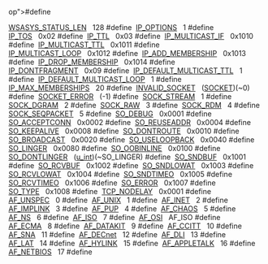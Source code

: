 op">#define </td>
<td class="memItemRight" data-valign="bottom"><a href="macwinsock_8h.md#92355499662d70dd5d4e95e42ff30aaf" class="el">WSASYS_STATUS_LEN</a>   128</td>
</tr>
<tr>
<td class="memItemLeft" style="text-align: right;" data-nowrap="" data-valign="top">#define </td>
<td class="memItemRight" data-valign="bottom"><a href="macwinsock_8h.md#b072a0a4319fe223c8005f1f7e50d348" class="el">IP_OPTIONS</a>   1</td>
</tr>
<tr>
<td class="memItemLeft" style="text-align: right;" data-nowrap="" data-valign="top">#define </td>
<td class="memItemRight" data-valign="bottom"><a href="macwinsock_8h.md#fc52b49ef25b1cd149a7a5a634e7ba14" class="el">IP_TOS</a>   0x02</td>
</tr>
<tr>
<td class="memItemLeft" style="text-align: right;" data-nowrap="" data-valign="top">#define </td>
<td class="memItemRight" data-valign="bottom"><a href="macwinsock_8h.md#143a9045afa852728f90951a2642063f" class="el">IP_TTL</a>   0x03</td>
</tr>
<tr>
<td class="memItemLeft" style="text-align: right;" data-nowrap="" data-valign="top">#define </td>
<td class="memItemRight" data-valign="bottom"><a href="macwinsock_8h.md#eaf7b5ec8840263e1a81eab851b15f16" class="el">IP_MULTICAST_IF</a>   0x1010</td>
</tr>
<tr>
<td class="memItemLeft" style="text-align: right;" data-nowrap="" data-valign="top">#define </td>
<td class="memItemRight" data-valign="bottom"><a href="macwinsock_8h.md#78429cc85f4c99894ab8a8d70af60aee" class="el">IP_MULTICAST_TTL</a>   0x1011</td>
</tr>
<tr>
<td class="memItemLeft" style="text-align: right;" data-nowrap="" data-valign="top">#define </td>
<td class="memItemRight" data-valign="bottom"><a href="macwinsock_8h.md#1eb089bdd7e770d76aef8f159942b80e" class="el">IP_MULTICAST_LOOP</a>   0x1012</td>
</tr>
<tr>
<td class="memItemLeft" style="text-align: right;" data-nowrap="" data-valign="top">#define </td>
<td class="memItemRight" data-valign="bottom"><a href="macwinsock_8h.md#cfc8fd05e629869c2d2aec124859aea6" class="el">IP_ADD_MEMBERSHIP</a>   0x1013</td>
</tr>
<tr>
<td class="memItemLeft" style="text-align: right;" data-nowrap="" data-valign="top">#define </td>
<td class="memItemRight" data-valign="bottom"><a href="macwinsock_8h.md#2016dc02939a0e787c11d8d3ebc18d6c" class="el">IP_DROP_MEMBERSHIP</a>   0x1014</td>
</tr>
<tr>
<td class="memItemLeft" style="text-align: right;" data-nowrap="" data-valign="top">#define </td>
<td class="memItemRight" data-valign="bottom"><a href="macwinsock_8h.md#cfa54f5638b112b8a104ba386002c907" class="el">IP_DONTFRAGMENT</a>   0x09</td>
</tr>
<tr>
<td class="memItemLeft" style="text-align: right;" data-nowrap="" data-valign="top">#define </td>
<td class="memItemRight" data-valign="bottom"><a href="macwinsock_8h.md#76d359ccffb4a65dcdb4a7d006e1fc0e" class="el">IP_DEFAULT_MULTICAST_TTL</a>   1</td>
</tr>
<tr>
<td class="memItemLeft" style="text-align: right;" data-nowrap="" data-valign="top">#define </td>
<td class="memItemRight" data-valign="bottom"><a href="macwinsock_8h.md#7712dcd600bda8d5e141d0b176794150" class="el">IP_DEFAULT_MULTICAST_LOOP</a>   1</td>
</tr>
<tr>
<td class="memItemLeft" style="text-align: right;" data-nowrap="" data-valign="top">#define </td>
<td class="memItemRight" data-valign="bottom"><a href="macwinsock_8h.md#efd4ff10c2523bcff250f2039ade7371" class="el">IP_MAX_MEMBERSHIPS</a>   20</td>
</tr>
<tr>
<td class="memItemLeft" style="text-align: right;" data-nowrap="" data-valign="top">#define </td>
<td class="memItemRight" data-valign="bottom"><a href="macwinsock_8h.md#a93655e64f2bfaa0ad381d4527baf3be" class="el">INVALID_SOCKET</a>   (<a href="macwinsock_8h.md#75fbea08c09e684e6b3f3961761354fa" class="el">SOCKET</a>)(~0)</td>
</tr>
<tr>
<td class="memItemLeft" style="text-align: right;" data-nowrap="" data-valign="top">#define </td>
<td class="memItemRight" data-valign="bottom"><a href="macwinsock_8h.md#ac87548d79aa92c60dcfac06ae83e5ad" class="el">SOCKET_ERROR</a>   (-1)</td>
</tr>
<tr>
<td class="memItemLeft" style="text-align: right;" data-nowrap="" data-valign="top">#define </td>
<td class="memItemRight" data-valign="bottom"><a href="macwinsock_8h.md#2502fb7ce034964df9ac67988f536e45" class="el">SOCK_STREAM</a>   1</td>
</tr>
<tr>
<td class="memItemLeft" style="text-align: right;" data-nowrap="" data-valign="top">#define </td>
<td class="memItemRight" data-valign="bottom"><a href="macwinsock_8h.md#3e2de90af9d0ab0cda7989dd2c939878" class="el">SOCK_DGRAM</a>   2</td>
</tr>
<tr>
<td class="memItemLeft" style="text-align: right;" data-nowrap="" data-valign="top">#define </td>
<td class="memItemRight" data-valign="bottom"><a href="macwinsock_8h.md#bdf7dbcad83450d99bf2b42ae3d1a84d" class="el">SOCK_RAW</a>   3</td>
</tr>
<tr>
<td class="memItemLeft" style="text-align: right;" data-nowrap="" data-valign="top">#define </td>
<td class="memItemRight" data-valign="bottom"><a href="macwinsock_8h.md#2baebc3ddf5bd875fc15333265cbb1c2" class="el">SOCK_RDM</a>   4</td>
</tr>
<tr>
<td class="memItemLeft" style="text-align: right;" data-nowrap="" data-valign="top">#define </td>
<td class="memItemRight" data-valign="bottom"><a href="macwinsock_8h.md#e5fd4eef2e646dacfbecc67905bae5ad" class="el">SOCK_SEQPACKET</a>   5</td>
</tr>
<tr>
<td class="memItemLeft" style="text-align: right;" data-nowrap="" data-valign="top">#define </td>
<td class="memItemRight" data-valign="bottom"><a href="macwinsock_8h.md#e1b61d84f487aa00c530bd85ae746e30" class="el">SO_DEBUG</a>   0x0001</td>
</tr>
<tr>
<td class="memItemLeft" style="text-align: right;" data-nowrap="" data-valign="top">#define </td>
<td class="memItemRight" data-valign="bottom"><a href="macwinsock_8h.md#95c3f11906b37900e13f682a6ae01630" class="el">SO_ACCEPTCONN</a>   0x0002</td>
</tr>
<tr>
<td class="memItemLeft" style="text-align: right;" data-nowrap="" data-valign="top">#define </td>
<td class="memItemRight" data-valign="bottom"><a href="macwinsock_8h.md#af81779053d02b0cbb197bdcc303e3d1" class="el">SO_REUSEADDR</a>   0x0004</td>
</tr>
<tr>
<td class="memItemLeft" style="text-align: right;" data-nowrap="" data-valign="top">#define </td>
<td class="memItemRight" data-valign="bottom"><a href="macwinsock_8h.md#f4f565ca799521ba89a021953c75a29e" class="el">SO_KEEPALIVE</a>   0x0008</td>
</tr>
<tr>
<td class="memItemLeft" style="text-align: right;" data-nowrap="" data-valign="top">#define </td>
<td class="memItemRight" data-valign="bottom"><a href="macwinsock_8h.md#ddcbe286a7e58824b0897ca4d69512ec" class="el">SO_DONTROUTE</a>   0x0010</td>
</tr>
<tr>
<td class="memItemLeft" style="text-align: right;" data-nowrap="" data-valign="top">#define </td>
<td class="memItemRight" data-valign="bottom"><a href="macwinsock_8h.md#58ecc6cd55a2b3b0d90dfaf30f03d59d" class="el">SO_BROADCAST</a>   0x0020</td>
</tr>
<tr>
<td class="memItemLeft" style="text-align: right;" data-nowrap="" data-valign="top">#define </td>
<td class="memItemRight" data-valign="bottom"><a href="macwinsock_8h.md#79d6d935b07b367a1313f29b1f4b6643" class="el">SO_USELOOPBACK</a>   0x0040</td>
</tr>
<tr>
<td class="memItemLeft" style="text-align: right;" data-nowrap="" data-valign="top">#define </td>
<td class="memItemRight" data-valign="bottom"><a href="macwinsock_8h.md#75dd7a95982a20f13d1ac76428acd1b1" class="el">SO_LINGER</a>   0x0080</td>
</tr>
<tr>
<td class="memItemLeft" style="text-align: right;" data-nowrap="" data-valign="top">#define </td>
<td class="memItemRight" data-valign="bottom"><a href="macwinsock_8h.md#ace7d892ceca2c5e08c220939d022ecb" class="el">SO_OOBINLINE</a>   0x0100</td>
</tr>
<tr>
<td class="memItemLeft" style="text-align: right;" data-nowrap="" data-valign="top">#define </td>
<td class="memItemRight" data-valign="bottom"><a href="macwinsock_8h.md#887ed200f18b2cdf82267c5d29cc6ee5" class="el">SO_DONTLINGER</a>   (<a href="macwinsock_8h.md#cc6e39cd4e6b0933050bad4144ee1ceb" class="el">u_int</a>)(~SO_LINGER)</td>
</tr>
<tr>
<td class="memItemLeft" style="text-align: right;" data-nowrap="" data-valign="top">#define </td>
<td class="memItemRight" data-valign="bottom"><a href="macwinsock_8h.md#193780bb0910cc3ee4529d58b06d3663" class="el">SO_SNDBUF</a>   0x1001</td>
</tr>
<tr>
<td class="memItemLeft" style="text-align: right;" data-nowrap="" data-valign="top">#define </td>
<td class="memItemRight" data-valign="bottom"><a href="macwinsock_8h.md#3d2ed47f6271421cca48428e89519bf2" class="el">SO_RCVBUF</a>   0x1002</td>
</tr>
<tr>
<td class="memItemLeft" style="text-align: right;" data-nowrap="" data-valign="top">#define </td>
<td class="memItemRight" data-valign="bottom"><a href="macwinsock_8h.md#7b10c049d8f79bc7fd3a24efb073fdb8" class="el">SO_SNDLOWAT</a>   0x1003</td>
</tr>
<tr>
<td class="memItemLeft" style="text-align: right;" data-nowrap="" data-valign="top">#define </td>
<td class="memItemRight" data-valign="bottom"><a href="macwinsock_8h.md#770ef3615f65102fbce5cfbb5fcaf1fb" class="el">SO_RCVLOWAT</a>   0x1004</td>
</tr>
<tr>
<td class="memItemLeft" style="text-align: right;" data-nowrap="" data-valign="top">#define </td>
<td class="memItemRight" data-valign="bottom"><a href="macwinsock_8h.md#0ac377e762549f4e7cf2cc20aca11928" class="el">SO_SNDTIMEO</a>   0x1005</td>
</tr>
<tr>
<td class="memItemLeft" style="text-align: right;" data-nowrap="" data-valign="top">#define </td>
<td class="memItemRight" data-valign="bottom"><a href="macwinsock_8h.md#8ecb6f2b9883cfddf32504aea958ed8e" class="el">SO_RCVTIMEO</a>   0x1006</td>
</tr>
<tr>
<td class="memItemLeft" style="text-align: right;" data-nowrap="" data-valign="top">#define </td>
<td class="memItemRight" data-valign="bottom"><a href="macwinsock_8h.md#392464cadce1f5c0bb0c9c6b34c9ffb3" class="el">SO_ERROR</a>   0x1007</td>
</tr>
<tr>
<td class="memItemLeft" style="text-align: right;" data-nowrap="" data-valign="top">#define </td>
<td class="memItemRight" data-valign="bottom"><a href="macwinsock_8h.md#c42202aa37996c4a03041c73ce42a4b4" class="el">SO_TYPE</a>   0x1008</td>
</tr>
<tr>
<td class="memItemLeft" style="text-align: right;" data-nowrap="" data-valign="top">#define </td>
<td class="memItemRight" data-valign="bottom"><a href="macwinsock_8h.md#b36785ce5f09738234366e09ed7cf3d6" class="el">TCP_NODELAY</a>   0x0001</td>
</tr>
<tr>
<td class="memItemLeft" style="text-align: right;" data-nowrap="" data-valign="top">#define </td>
<td class="memItemRight" data-valign="bottom"><a href="macwinsock_8h.md#15330f6070f0f4dc7b20e75cc6750a80" class="el">AF_UNSPEC</a>   0</td>
</tr>
<tr>
<td class="memItemLeft" style="text-align: right;" data-nowrap="" data-valign="top">#define </td>
<td class="memItemRight" data-valign="bottom"><a href="macwinsock_8h.md#0c3400c34055390819719bb8eaa7cc7c" class="el">AF_UNIX</a>   1</td>
</tr>
<tr>
<td class="memItemLeft" style="text-align: right;" data-nowrap="" data-valign="top">#define </td>
<td class="memItemRight" data-valign="bottom"><a href="macwinsock_8h.md#5bc602efd98ee8b55d4533725dd27ea8" class="el">AF_INET</a>   2</td>
</tr>
<tr>
<td class="memItemLeft" style="text-align: right;" data-nowrap="" data-valign="top">#define </td>
<td class="memItemRight" data-valign="bottom"><a href="macwinsock_8h.md#05365858ef359ad952114a82637968af" class="el">AF_IMPLINK</a>   3</td>
</tr>
<tr>
<td class="memItemLeft" style="text-align: right;" data-nowrap="" data-valign="top">#define </td>
<td class="memItemRight" data-valign="bottom"><a href="macwinsock_8h.md#3462cbdaa4032cadf4454bf9be94defb" class="el">AF_PUP</a>   4</td>
</tr>
<tr>
<td class="memItemLeft" style="text-align: right;" data-nowrap="" data-valign="top">#define </td>
<td class="memItemRight" data-valign="bottom"><a href="macwinsock_8h.md#d4273c73b386f83338a127ffa100910e" class="el">AF_CHAOS</a>   5</td>
</tr>
<tr>
<td class="memItemLeft" style="text-align: right;" data-nowrap="" data-valign="top">#define </td>
<td class="memItemRight" data-valign="bottom"><a href="macwinsock_8h.md#583263863f759b7414873f908c2b41cd" class="el">AF_NS</a>   6</td>
</tr>
<tr>
<td class="memItemLeft" style="text-align: right;" data-nowrap="" data-valign="top">#define </td>
<td class="memItemRight" data-valign="bottom"><a href="macwinsock_8h.md#d9199903d1ac104e7baf50d0be210ce5" class="el">AF_ISO</a>   7</td>
</tr>
<tr>
<td class="memItemLeft" style="text-align: right;" data-nowrap="" data-valign="top">#define </td>
<td class="memItemRight" data-valign="bottom"><a href="macwinsock_8h.md#4632fef0e1964a0443898d474d7aa11a" class="el">AF_OSI</a>   AF_ISO</td>
</tr>
<tr>
<td class="memItemLeft" style="text-align: right;" data-nowrap="" data-valign="top">#define </td>
<td class="memItemRight" data-valign="bottom"><a href="macwinsock_8h.md#13a85a0a646a6cd7babfcf69fbee715c" class="el">AF_ECMA</a>   8</td>
</tr>
<tr>
<td class="memItemLeft" style="text-align: right;" data-nowrap="" data-valign="top">#define </td>
<td class="memItemRight" data-valign="bottom"><a href="macwinsock_8h.md#74597f68ccee140984e0eab806dec85d" class="el">AF_DATAKIT</a>   9</td>
</tr>
<tr>
<td class="memItemLeft" style="text-align: right;" data-nowrap="" data-valign="top">#define </td>
<td class="memItemRight" data-valign="bottom"><a href="macwinsock_8h.md#ea36719eb14f49095507df32044a6d6b" class="el">AF_CCITT</a>   10</td>
</tr>
<tr>
<td class="memItemLeft" style="text-align: right;" data-nowrap="" data-valign="top">#define </td>
<td class="memItemRight" data-valign="bottom"><a href="macwinsock_8h.md#2c0900c81827dad7d83aa43539b8fc52" class="el">AF_SNA</a>   11</td>
</tr>
<tr>
<td class="memItemLeft" style="text-align: right;" data-nowrap="" data-valign="top">#define </td>
<td class="memItemRight" data-valign="bottom"><a href="macwinsock_8h.md#9264052b3a9dbc8e8504535a0d177808" class="el">AF_DECnet</a>   12</td>
</tr>
<tr>
<td class="memItemLeft" style="text-align: right;" data-nowrap="" data-valign="top">#define </td>
<td class="memItemRight" data-valign="bottom"><a href="macwinsock_8h.md#4e7b88de97100de2885f8e21e409fbb6" class="el">AF_DLI</a>   13</td>
</tr>
<tr>
<td class="memItemLeft" style="text-align: right;" data-nowrap="" data-valign="top">#define </td>
<td class="memItemRight" data-valign="bottom"><a href="macwinsock_8h.md#170f4de24ddf9e5e4b465c52982a74dc" class="el">AF_LAT</a>   14</td>
</tr>
<tr>
<td class="memItemLeft" style="text-align: right;" data-nowrap="" data-valign="top">#define </td>
<td class="memItemRight" data-valign="bottom"><a href="macwinsock_8h.md#9aced386467dbeb64ac788509e57029d" class="el">AF_HYLINK</a>   15</td>
</tr>
<tr>
<td class="memItemLeft" style="text-align: right;" data-nowrap="" data-valign="top">#define </td>
<td class="memItemRight" data-valign="bottom"><a href="macwinsock_8h.md#3d664e2b834ffc68a5c4d6247619b374" class="el">AF_APPLETALK</a>   16</td>
</tr>
<tr>
<td class="memItemLeft" style="text-align: right;" data-nowrap="" data-valign="top">#define </td>
<td class="memItemRight" data-valign="bottom"><a href="macwinsock_8h.md#dd8e7ab14f8edb35b6868e7f63881c8a" class="el">AF_NETBIOS</a>   17</td>
</tr>
<tr>
<td class="memItemLeft" style="text-align: right;" data-nowrap="" data-valign="top">#define </td>
<td class="memItemRight" data-valign="bottom"><a href="macwinsock_8h.md#6c871076aec6dec30819e30a2e3a4fc3" c